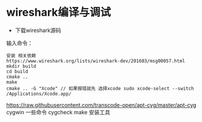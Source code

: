 # wireshark编译与调试
*  下载wireshark源码 

 输入命令：
```
安装 相关依赖
https://www.wireshark.org/lists/wireshark-dev/201603/msg00057.html
mkdir build
cd build 
cmake ..
make 
cmake .. -G "Xcode" // 如果报错就先 选择xcode sudo xcode-select --switch /Applications/Xcode.app/
```

https://raw.githubusercontent.com/transcode-open/apt-cyg/master/apt-cyg
cygwin 一些命令
cygcheck make
安装工具
